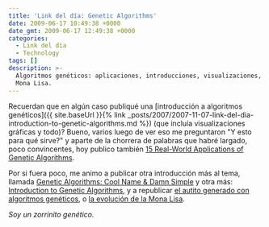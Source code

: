 ```yaml
---
title: 'Link del día: Genetic Algorithms'
date: 2009-06-17 10:49:38 +0000
date_gmt: 2009-06-17 12:49:38 +0000
categories:
  - Link del día
  - Technology
tags: []
description: >-
  Algoritmos genéticos: aplicaciones, introducciones, visualizaciones, autito,
  Mona Lisa.
---
```



Recuerdan que en algún caso publiqué una [introducción a algoritmos genéticos]({{ site.baseUrl }}{% link _posts/2007/2007-11-07-link-del-dia-introduction-to-genetic-algorithms.md %}) (que incluía visualizaciones gráficas y todo)? Bueno, varios luego de ver eso me preguntaron "Y esto para qué sirve?" y aparte de la chorrera de palabras que habré largado, poco convincentes, hoy publico también [15 Real-World Applications of Genetic Algorithms](http://brainz.org/15-real-world-applications-genetic-algorithms/).

Por si fuera poco, me animo a publicar otra introducción más al tema, llamada [Genetic Algorithms: Cool Name &amp; Damn Simple](http://lethain.com/entry/2009/jan/02/genetic-algorithms-cool-name-damn-simple/) y otra más: [Introduction to Genetic Algorithms](http://www.obitko.com/tutorials/genetic-algorithms/index.php), y a republicar [el autito generado con algoritmos genéticos](http://www.wreck.devisland.net/ga/), o [la evolución de la Mona Lisa](http://rogeralsing.com/2008/12/07/genetic-programming-evolution-of-mona-lisa/).

_Soy un zorrinito genético._
